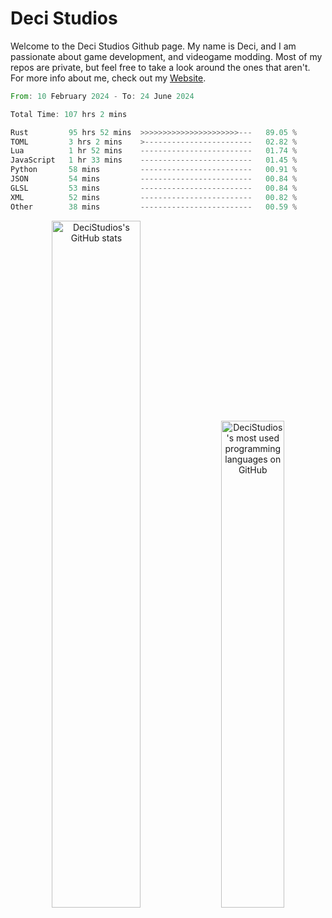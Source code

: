 # Deci Studios
Welcome to the Deci Studios Github page. My name is Deci, and I am passionate about game development, and videogame modding. Most of my repos are private, but feel free to take a look around the ones that aren't.
For more info about me, check out my <a href="https://decidev.co.uk" target="_blank">Website</a>.
<!--START_SECTION:waka-->

```rust
From: 10 February 2024 - To: 24 June 2024

Total Time: 107 hrs 2 mins

Rust         95 hrs 52 mins  >>>>>>>>>>>>>>>>>>>>>>---   89.05 %
TOML         3 hrs 2 mins    >------------------------   02.82 %
Lua          1 hr 52 mins    -------------------------   01.74 %
JavaScript   1 hr 33 mins    -------------------------   01.45 %
Python       58 mins         -------------------------   00.91 %
JSON         54 mins         -------------------------   00.84 %
GLSL         53 mins         -------------------------   00.84 %
XML          52 mins         -------------------------   00.82 %
Other        38 mins         -------------------------   00.59 %
```

<!--END_SECTION:waka-->
<p align="center">
  <a href="https://github.com/anuraghazra/github-readme-stats" target="_blank"><img src="https://github-readme-stats.vercel.app/api?username=decistudios&show_icons=true&count_private=true&theme=omni&hide_border=true" alt="DeciStudios's GitHub stats" width="53.1%" /></a>
  <a href="https://github.com/anuraghazra/github-readme-stats" target="_blank"><img width="44.7%" src="https://github-readme-stats.vercel.app/api/top-langs/?username=decistudios&theme=omni&layout=compact&hide_border=true&langs_count=6" alt="DeciStudios's most used programming languages on GitHub" /></a>
</p>


